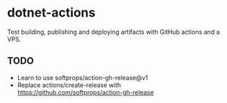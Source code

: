 # dotnet-actions
Test building, publishing and deploying artifacts with GitHub actions and a VPS.

## TODO
- Learn to use softprops/action-gh-release@v1
- Replace actions/create-release with https://github.com/softprops/action-gh-release